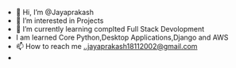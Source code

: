 - 👋 Hi, I’m @Jayaprakash
- 👀 I’m interested in Projects
- 🌱 I’m currently learning complted Full Stack Devolopment
- I am learned Core Python,Desktop Applications,Django and AWS
- 📫 How to reach me ..jayaprakash18112002@gmail.com
- 

<!---
Jayaprakash181120/Jayaprakash181120 is a ✨ special ✨ repository because its `README.md` (this file) appears on your GitHub profile.
You can click the Preview link to take a look at your changes.
--->
